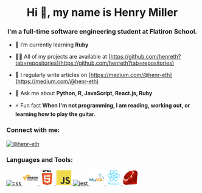 <h1 align="center">Hi 👋, my name is Henry Miller</h1>
<h3 align="center">I'm a full-time software engineering student at Flatiron School.</h3>
<!-- 
<p align="left"> <img src="https://komarev.com/ghpvc/?username=matthewbates&label=Profile%20views&color=0e75b6&style=flat" alt="henreth" /> </p> -->

<!-- - 🔭 I’m currently working on **Data Structures & Algorithms**
 -->
- 🌱 I’m currently learning **Ruby**

- 👨‍💻 All of my projects are available at [https://github.com/henreth?tab=repositories](https://github.com/henreth?tab=repositories)

- 📝 I regularly write articles on [https://medium.com/@henr-eth](https://medium.com/@henr-eth)

- 💬 Ask me about **Python, R, JavaScript, React.js, Ruby**
<!-- 
- 📫 How to reach me **** -->

- ⚡ Fun fact **When I'm not programming, I am reading, working out, or learning how to play the guitar.**

<h3 align="left">Connect with me:</h3>
<p align="left">
<a href="https://medium.com/@henr-eth" target="blank"><img align="center" src="https://raw.githubusercontent.com/rahuldkjain/github-profile-readme-generator/master/src/images/icons/Social/medium.svg" alt="@henr-eth" height="30" width="40" /></a>
</p>

<h3 align="left">Languages and Tools:</h3>
<p align="left"> 
    <a href="https://www.ruby-lang.org/en/" target="_blank" rel="noreferrer"> <img src="https://raw.githubusercontent.com/devicons/devicon/devicon/blob/master/icons/css3/css3-plain.svg" alt="css" width="40" height="40"/> </a> 
  <a href="https://aws.amazon.com" target="_blank" rel="noreferrer"> <img src="https://raw.githubusercontent.com/devicons/devicon/master/icons/amazonwebservices/amazonwebservices-original-wordmark.svg" alt="aws" width="40" height="40"/> </a> 
  <a href="https://www.w3.org/html/" target="_blank" rel="noreferrer"> <img src="https://raw.githubusercontent.com/devicons/devicon/master/icons/html5/html5-original-wordmark.svg" alt="html5" width="40" height="40"/> </a> 
  <a href="https://developer.mozilla.org/en-US/docs/Web/JavaScript" target="_blank" rel="noreferrer"> <img src="https://raw.githubusercontent.com/devicons/devicon/master/icons/javascript/javascript-original.svg" alt="javascript" width="40" height="40"/> </a> 
  <a href="https://jestjs.io" target="_blank" rel="noreferrer"> <img src="https://www.vectorlogo.zone/logos/jestjsio/jestjsio-icon.svg" alt="jest" width="40" height="40"/> </a> 
  <a href="https://www.mysql.com/" target="_blank" rel="noreferrer"> <img src="https://raw.githubusercontent.com/devicons/devicon/master/icons/mysql/mysql-original-wordmark.svg" alt="mysql" width="40" height="40"/> </a> 
<!--   <a href="https://www.oracle.com/" target="_blank" rel="noreferrer"> <img src="https://raw.githubusercontent.com/devicons/devicon/master/icons/oracle/oracle-original.svg" alt="oracle" width="40" height="40"/> </a>  -->
<!--   <a href="https://rubyonrails.org" target="_blank" rel="noreferrer"> <img src="https://raw.githubusercontent.com/devicons/devicon/master/icons/rails/rails-original-wordmark.svg" alt="rails" width="40" height="40"/> </a>  -->
  <a href="https://reactjs.org/" target="_blank" rel="noreferrer"> <img src="https://raw.githubusercontent.com/devicons/devicon/master/icons/react/react-original-wordmark.svg" alt="react" width="40" height="40"/> </a> 
  <a href="https://www.ruby-lang.org/en/" target="_blank" rel="noreferrer"> <img src="https://raw.githubusercontent.com/devicons/devicon/master/icons/ruby/ruby-original.svg" alt="ruby" width="40" height="40"/> </a> 

</p>
